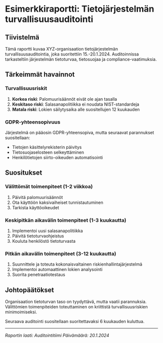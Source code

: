 # Esimerkkiraportti: Tietojärjestelmän turvallisuusauditointi

## Tiivistelmä

Tämä raportti kuvaa XYZ-organisaation tietojärjestelmän turvallisuusauditointia, joka suoritettiin 15.-20.1.2024. Auditoinnissa tarkasteltiin järjestelmän tietoturvaa, tietosuojaa ja compliance-vaatimuksia.

## Tärkeimmät havainnot

### Turvallisuusriskit

1. **Korkea riski**: Palomuurisäännöt eivät ole ajan tasalla
2. **Keskitaso riski**: Salasanapolitiikka ei noudata NIST-standardeja
3. **Matala riski**: Lokien säilytysaika alle suositellujen 12 kuukauden

### GDPR-yhteensopivuus

Järjestelmä on pääosin GDPR-yhteensopiva, mutta seuraavat parannukset suositellaan:
- Tietojen käsittelyrekisterin päivitys
- Tietosuojaselosteen selkeyttäminen
- Henkilötietojen siirto-oikeuden automatisointi

## Suositukset

### Välittömät toimenpiteet (1-2 viikkoa)

1. Päivitä palomuurisäännöt
2. Ota käyttöön kaksivaiheiset tunnistautuminen
3. Tarkista käyttöoikeudet

### Keskipitkän aikavälin toimenpiteet (1-3 kuukautta)

1. Implementoi uusi salasanapolitiikka
2. Päivitä tietoturvaohjeistus
3. Kouluta henkilöstö tietoturvasta

### Pitkän aikavälin toimenpiteet (3-12 kuukautta)

1. Suunnittele ja toteuta kokonaisvaltainen riskienhallintajärjestelmä
2. Implementoi automaattinen lokien analysointi
3. Suorita penetraatiotestaus

## Johtopäätökset

Organisaation tietoturvan taso on tyydyttävä, mutta vaatii parannuksia. Välittömien toimenpiteiden toteuttaminen on kriittistä turvallisuusriskien minimoimiseksi.

Seuraava auditointi suositellaan suoritettavaksi 6 kuukauden kuluttua.

---
*Raportin laati: Auditointitiimi*
*Päivämäärä: 20.1.2024*